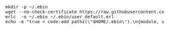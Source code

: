 <pre>
mkdir -p ~/.ebin
wget --no-check-certificate https://raw.githubusercontent.com/ten0s/user_default/master/user_default.erl -P ~/.ebin
erlc  -o ~/.ebin ~/.ebin/user_default.erl
echo -e "true = code:add_pathz(\"$HOME/.ebin\").\n{module, user_default} = code:load_abs(\"$HOME/.ebin/user_default\")." >> ~/.erlang
</pre>
